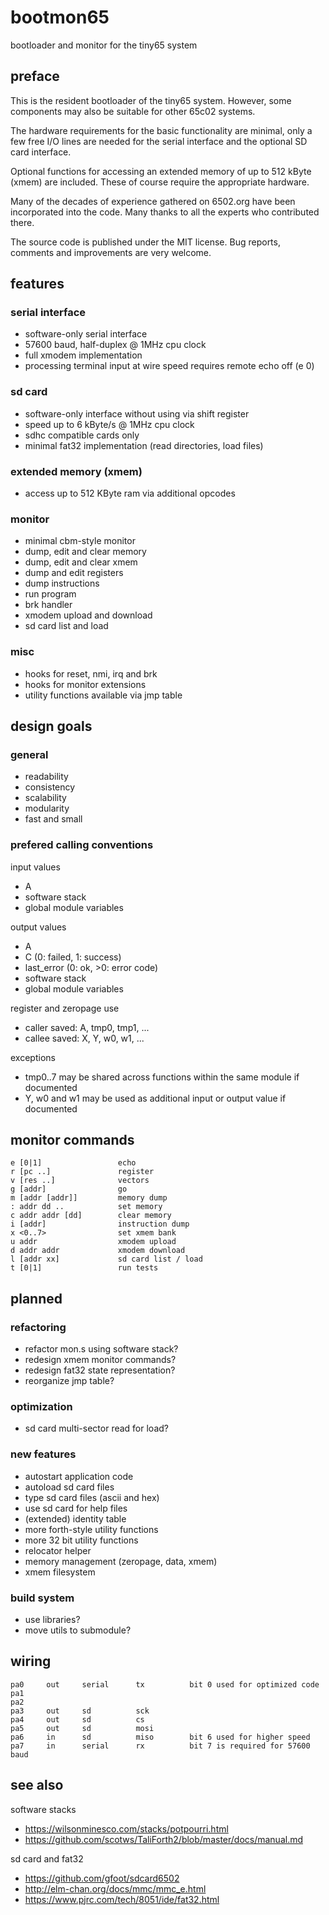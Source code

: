 # bootmon65

bootloader and monitor for the tiny65 system

## preface

This is the resident bootloader of the tiny65 system. However, some
components may also be suitable for other 65c02 systems.

The hardware requirements for the basic functionality are minimal, only a few
free I/O lines are needed for the serial interface and the optional SD card
interface.

Optional functions for accessing an extended memory of up to 512 kByte (xmem)
are included. These of course require the appropriate hardware.

Many of the decades of experience gathered on 6502.org have been incorporated
into the code. Many thanks to all the experts who contributed there.

The source code is published under the MIT license. Bug reports, comments and
improvements are very welcome.

## features

### serial interface

* software-only serial interface
* 57600 baud, half-duplex @ 1MHz cpu clock
* full xmodem implementation
* processing terminal input at wire speed requires remote echo off (e 0)

### sd card

* software-only interface without using via shift register
* speed up to 6 kByte/s @ 1MHz cpu clock
* sdhc compatible cards only
* minimal fat32 implementation (read directories, load files)

### extended memory (xmem)

* access up to 512 KByte ram via additional opcodes

### monitor

* minimal cbm-style monitor
* dump, edit and clear memory
* dump, edit and clear xmem
* dump and edit registers
* dump instructions
* run program
* brk handler
* xmodem upload and download
* sd card list and load

### misc

* hooks for reset, nmi, irq and brk
* hooks for monitor extensions
* utility functions available via jmp table

## design goals

### general

* readability
* consistency
* scalability
* modularity
* fast and small

### prefered calling conventions

input values

* A
* software stack
* global module variables

output values

* A
* C (0: failed, 1: success)
* last_error (0: ok, >0: error code)
* software stack
* global module variables

register and zeropage use

* caller saved: A, tmp0, tmp1, ...
* callee saved: X, Y, w0, w1, ...

exceptions

* tmp0..7 may be shared across functions within the same module if documented
* Y, w0 and w1 may be used as additional input or output value if documented

## monitor commands

    e [0|1]                 echo 
    r [pc ..]               register
    v [res ..]              vectors
    g [addr]                go
    m [addr [addr]]         memory dump
    : addr dd ..            set memory
    c addr addr [dd]        clear memory
    i [addr]                instruction dump
    x <0..7>                set xmem bank
    u addr                  xmodem upload
    d addr addr             xmodem download
    l [addr xx]             sd card list / load
    t [0|1]                 run tests

## planned

### refactoring

* refactor mon.s using software stack?
* redesign xmem monitor commands?
* redesign fat32 state representation?
* reorganize jmp table?

### optimization

* sd card multi-sector read for load?

### new features

* autostart application code
* autoload sd card files
* type sd card files (ascii and hex)
* use sd card for help files
* (extended) identity table
* more forth-style utility functions
* more 32 bit utility functions
* relocator helper
* memory management (zeropage, data, xmem)
* xmem filesystem

### build system

* use libraries?
* move utils to submodule?

## wiring

    pa0     out     serial      tx          bit 0 used for optimized code
    pa1
    pa2
    pa3     out     sd          sck
    pa4     out     sd          cs
    pa5     out     sd          mosi
    pa6     in      sd          miso        bit 6 used for higher speed
    pa7     in      serial      rx          bit 7 is required for 57600 baud

## see also

software stacks

* <https://wilsonminesco.com/stacks/potpourri.html>
* <https://github.com/scotws/TaliForth2/blob/master/docs/manual.md>

sd card and fat32

* <https://github.com/gfoot/sdcard6502>
* <http://elm-chan.org/docs/mmc/mmc_e.html>
* <https://www.pjrc.com/tech/8051/ide/fat32.html>
